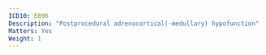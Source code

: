 ```yaml
---
ICD10: E896
Description: "Postprocedural adrenocortical(-medullary) hypofunction"
Matters: Yes
Weight: 1
---
```


